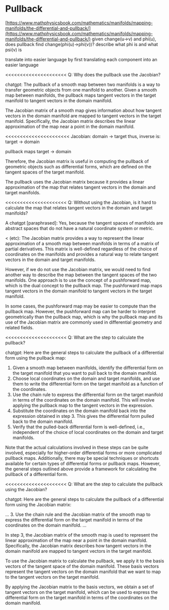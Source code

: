 # Pullback

[https://www.mathphysicsbook.com/mathematics/manifolds/mapping-manifolds/the-differential-and-pullback/](https://www.mathphysicsbook.com/mathematics/manifolds/mapping-manifolds/the-differential-and-pullback/)
given change(u->v) and phi(u), does pullback find change(phi(u)->phi(v))?
describe what phi is and what psi(v) is

translate into easier language by first translating each component into an easier language

<<<<<<<<<<<<<<<<<<<<<
Q: Why does the pullback use the Jacobian?

chatgpt: The pullback of a smooth map between two manifolds is a way to transfer geometric objects from one manifold to another. Given a smooth map between manifolds, the pullback maps tangent vectors in the target manifold to tangent vectors in the domain manifold.

The Jacobian matrix of a smooth map gives information about how tangent vectors in the domain manifold are mapped to tangent vectors in the target manifold. Specifically, the Jacobian matrix describes the linear approximation of the map near a point in the domain manifold.

<<<<<<<<<<<<<<<<<<<<<<
Jacobian: domain -> target
thus, inverse is: target -> domain

pullback maps target -> domain

Therefore, the Jacobian matrix is useful in computing the pullback of geometric objects such as differential forms, which are defined on the tangent spaces of the target manifold.

The pullback uses the Jacobian matrix because it provides a linear approximation of the map that relates tangent vectors in the domain and target manifolds.

<<<<<<<<<<<<<<<<<<<<<
Q: Without using the Jacobian, is it hard to calculate the map that relates tangent vectors in the domain and target manifolds?

A chatgpt [paraphrased]: Yes, because the tangent spaces of manifolds are abstract spaces that do not have a natural coordinate system or metric.

<
(etc):
The Jacobian matrix provides a way to represent the linear approximation of a smooth map between manifolds in terms of a matrix of partial derivatives. This matrix is well-defined regardless of the choice of coordinates on the manifolds and provides a natural way to relate tangent vectors in the domain and target manifolds.

However, if we do not use the Jacobian matrix, we would need to find another way to describe the map between the tangent spaces of the two manifolds. One approach is to use the concept of a pushforward map, which is the dual concept to the pullback map. The pushforward map maps tangent vectors in the domain manifold to tangent vectors in the target manifold.

In some cases, the pushforward map may be easier to compute than the pullback map. However, the pushforward map can be harder to interpret geometrically than the pullback map, which is why the pullback map and its use of the Jacobian matrix are commonly used in differential geometry and related fields.

<<<<<<<<<<<<<<<<<<<<<
Q: What are the step to calculate the pullback?

chatgpt: Here are the general steps to calculate the pullback of a differential form using the pullback map:

1. Given a smooth map between manifolds, identify the differential form on the target manifold that you want to pull back to the domain manifold.
2. Choose local coordinates on the domain and target manifolds, and use them to write the differential form on the target manifold as a function of the coordinates.
3. Use the chain rule to express the differential form on the target manifold in terms of the coordinates on the domain manifold. This will involve applying the pullback map to the tangent vectors in the expression.
4. Substitute the coordinates on the domain manifold back into the expression obtained in step 3. This gives the differential form pulled back to the domain manifold.
5. Verify that the pulled-back differential form is well-defined, i.e., independent of the choice of local coordinates on the domain and target manifolds.

Note that the actual calculations involved in these steps can be quite involved, especially for higher-order differential forms or more complicated pullback maps. Additionally, there may be special techniques or shortcuts available for certain types of differential forms or pullback maps. However, the general steps outlined above provide a framework for calculating the pullback of a differential form.

<<<<<<<<<<<<<<<<<<<<<
Q: What are the step to calculate the pullback using the Jacobian?

chatgpt: Here are the general steps to calculate the pullback of a differential form using the Jacobian matrix:

...
3. Use the chain rule and the Jacobian matrix of the smooth map to express the differential form on the target manifold in terms of the coordinates on the domain manifold.
...

In step 3, the Jacobian matrix of the smooth map is used to represent the linear approximation of the map near a point in the domain manifold. Specifically, the Jacobian matrix describes how tangent vectors in the domain manifold are mapped to tangent vectors in the target manifold.

To use the Jacobian matrix to calculate the pullback, we apply it to the basis vectors of the tangent space of the domain manifold. These basis vectors represent the tangent vectors on the domain manifold that we want to map to the tangent vectors on the target manifold.

By applying the Jacobian matrix to the basis vectors, we obtain a set of tangent vectors on the target manifold, which can be used to express the differential form on the target manifold in terms of the coordinates on the domain manifold.